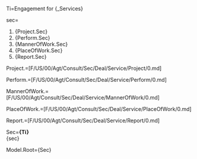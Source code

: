 Ti=Engagement for {_Services}

sec=<ol><li>{Project.Sec}</li><li>{Perform.Sec}</li><li>{MannerOfWork.Sec}</li><li>{PlaceOfWork.Sec}</li><li>{Report.Sec}</li></ol>

Project.=[F/US/00/Agt/Consult/Sec/Deal/Service/Project/0.md]

Perform.=[F/US/00/Agt/Consult/Sec/Deal/Service/Perform/0.md]

MannerOfWork.=[F/US/00/Agt/Consult/Sec/Deal/Service/MannerOfWork/0.md]

PlaceOfWork.=[F/US/00/Agt/Consult/Sec/Deal/Service/PlaceOfWork/0.md]

Report.=[F/US/00/Agt/Consult/Sec/Deal/Service/Report/0.md]

Sec=<b>{Ti}</b><br>{sec}

Model.Root={Sec}